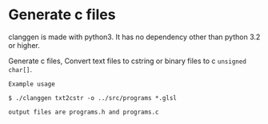 # Generate c files

clanggen is made with python3. It has no dependency other than python 3.2
or higher.

Generate c files, Convert text files to cstring or binary files to c
`unsigned char[]`.

```
Example usage

$ ./clanggen txt2cstr -o ../src/programs *.glsl

output files are programs.h and programs.c

```
